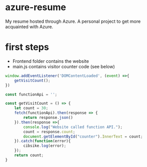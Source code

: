 # azure-resume
My resume hosted through Azure. A personal project to get more acquainted with Azure.

# first steps
- Frontend folder contains the website
- main.js contains visitor counter code (see below)

```js
window.addEventListener('DOMContentLoaded', (event) =>{
    getVisitCount();
})

const functionApi = '';

const getVisitCount = () => {
    let count = 30;
    fetch(functionApi).then(response => {
        return response.json()
    }).then(response =>{
        console.log("Website called function API.");
        count = response.count;
        document.getElementById("counter").InnerText = count;
    }).catch(function(error){
        cibsike.log(error);
    });
    return count;
}
```

